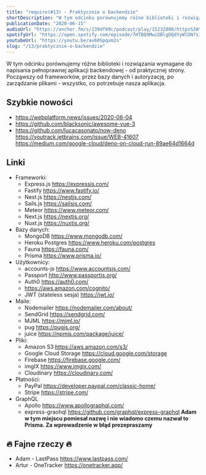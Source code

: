```yaml
---
title: "require(#13) - Praktycznie o backendzie"
shortDescription: "W tym odcinku porównujemy różne biblioteki i rozwiązania wymagane do napisania pełnoprawnej aplikacji backendowej - od praktycznej strony. Począwszy od frameworków, przez bazy danych i autoryzację, po zarządzanie plikami - wszystko, co potrzebuje nasza aplikacja."
publicationDate: "2020-06-15"
audioUrl: "https://anchor.fm/s/139df89c/podcast/play/15232800/https%3A%2F%2Fd3ctxlq1ktw2nl.cloudfront.net%2Fproduction%2F2020-5-15%2F82538466-44100-2-78f014885b92a.mp3"
spotifyUrl: "https://open.spotify.com/episode/7HTBQ9MwiDBlgDQdYyWlDN?si=J3sBX59FQP6cuDHftp-2CQ"
youtubeUrl: "https://youtu.be/av60Spqxm2s"
slug: "/13/praktycznie-o-backendzie"
---
```


W tym odcinku porównujemy różne biblioteki i rozwiązania wymagane do napisania pełnoprawnej aplikacji backendowej - od praktycznej strony. Począwszy od frameworków, przez bazy danych i autoryzację, po zarządzanie plikami - wszystko, co potrzebuje nasza aplikacja.

## Szybkie nowości

- https://webplatform.news/issues/2020-06-04
- https://github.com/blacksonic/awesome-vue-3
- https://github.com/lucacasonato/now-deno https://youtrack.jetbrains.com/issue/WEB-41607 https://medium.com/google-cloud/deno-on-cloud-run-89ae64d1664d

## Linki

- Frameworki:
  - Express.js https://expressjs.com/
  - Fastify https://www.fastify.io/
  - Nest.js https://nestjs.com/
  - Sails.js https://sailsjs.com/
  - Meteor https://www.meteor.com/
  - Next.js https://nextjs.org/
  - Nuxt.js https://nuxtjs.org/
- Bazy danych:
  - MongoDB https://www.mongodb.com/
  - Heroku Postgres https://www.heroku.com/postgres
  - Fauna https://fauna.com/
  - Prisma https://www.prisma.io/
- Użytkownicy:
  - accounts-js https://www.accountsjs.com/
  - Passport http://www.passportjs.org/
  - Auth0 https://auth0.com/
  - https://aws.amazon.com/cognito/
  - JWT (stateless sesja) https://jwt.io/
- Maile:
  - Nodemailer https://nodemailer.com/about/
  - SendGrid https://sendgrid.com/
  - MJML https://mjml.io/
  - pug https://pugjs.org/
  - juice https://npmjs.com/package/juice/
- Pliki:
  - Amazon S3 https://aws.amazon.com/s3/
  - Google Cloud Storage https://cloud.google.com/storage
  - Firebase https://firebase.google.com/
  - imgIX https://www.imgix.com/
  - Cloudinary https://cloudinary.com/
- Płatności:
  - PayPal https://developer.paypal.com/classic-home/
  - Stripe https://stripe.com/
- GraphQL
  - Apollo https://www.apollographql.com/
  - express-graohql https://github.com/graphql/express-graphql **Adam w tym miejscu pomiesał nazwę i nie wiadomo czemu nazwał to Prisma. Za wprowadzenie w błąd prezepraszamy**

## 🔥 Fajne rzeczy 🔥

- Adam - LastPass https://www.lastpass.com/
- Artur - OneTracker https://onetracker.app/
